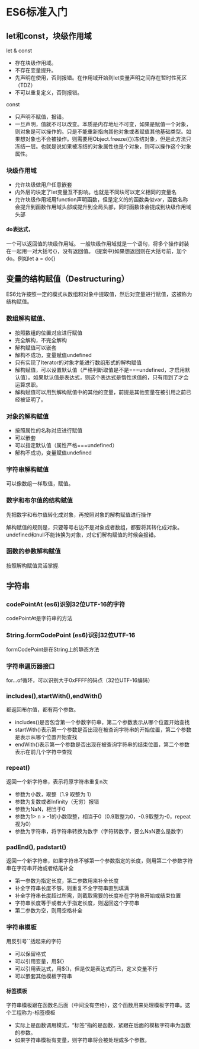 # ES6标准入门
## let和const，块级作用域

let & const
- 存在块级作用域。
- 不存在变量提升。
- 先声明在使用，否则报错。在作用域开始到let变量声明之间存在暂时性死区（TDZ）
- 不可以重复定义，否则报错。

const
- 只声明不赋值，报错。
- 一旦声明，值就不可以改变。本质是内存地址不可变，如果是赋值一个对象，则对象是可以操作的。只是不能重新指向其他对象或者赋值其他基础类型。如果想对象也不会被操作。则需要用Object.freeze({})冻结对象，但是此方法只冻结一层。也就是说如果被冻结的对象属性也是个对象，则可以操作这个对象属性。

### 块级作用域
- 允许块级做用户任意嵌套
- 内外层的块定了let变量互不影响。也就是不同块可以定义相同的变量名
- 允许块级作用域用function声明函数，但是定义的的函数类似var，函数名称会提升到函数作用域头部或提升到全局头部，同时函数体会提成到块级作用域头部
#### do表达式，

一个可以返回值的块级作用域。
一般块级作用域就是一个语句，将多个操作封装在一起用一对大括号{}，没有返回值。
(提案中)如果想返回则在大括号前，加个do。例如let a = do{}

## 变量的结构赋值（Destructuring）

ES6允许按照一定的模式从数组和对象中提取值，然后对变量进行赋值，这被称为结构赋值。
### 数组解构赋值、
- 按照数组的位置对应进行赋值
- 完全解构，不完全解构
- 解构赋值可以嵌套
- 解构不成功，变量赋值undefined
- 只有实现了Iterator的对象才能进行数组形式的解构赋值
- 解构赋值，可以设置默认值（严格判断取值是不是===undefined，才启用默认值）。如果默认值是表达式，则这个表达式是惰性求值的，只有用到了才会运算求职。
- 解构赋值可以用到解构赋值中的其他的变量，前提是其他变量在被引用之前已经被证明了。
### 对象的解构赋值
- 按照属性的名称对应进行赋值
- 可以嵌套
- 可以指定默认值（属性严格===undefined）
- 解构不成功，变量赋值undefined
### 字符串解构赋值

可以像数组一样取值，赋值。

### 数字和布尔值的结构赋值

先把数字和布尔值转化成对象，再按照对象的解构赋值进行操作

解构赋值的规则是，只要等号右边不是对象或者数组，都要将其转化成对象。
undefined和null不能转换为对象，对它们解构赋值的时候会报错。
### 函数的参数解构赋值
按照解构赋值灵活掌握.

## 字符串
### codePointAt (es6)识别32位UTF-16的字符

codePointAt是字符串的方法
### String.formCodePoint (es6)识别32位UTF-16

formCodePoint是在String上的静态方法
### 字符串遍历器接口

for...of循环，可以识别大于0xFFFF的码点（32位UTF-16编码）

### includes(),startWith(),endWith()

都返回布尔值，都有两个参数。
- includes()是否包含第一个参数字符串，第二个参数表示从哪个位置开始查找
- startWith()表示第一个参数是否出现在被查询字符串的开始位置，第二个参数是表示从哪个位置开始查找
- endWith()表示第一个参数是否出现在被查询字符串的结束位置，第二个参数表示在前几个字符中查找

### repeat()

返回一个新字符串，表示将原字符串重复n次
- 参数为小数，取整（1.9 取整为 1）
- 参数为复数或者Infinity（无穷）报错
- 参数为NaN，相当于0
- 参数为1> n > -1的小数取整，相当于0（0.9取整为0，-0.9取整为-0，repeat视为0）
- 参数为字符串，将字符串转换为数字（字符转数字，要么NaN要么是数字）

### padEnd(), padstart()

返回一个新字符串，如果字符串不够第一个参数指定的长度，则用第二个参数字符串在字符串开始或者结尾补全
- 第一参数为指定长度，第二参数用来补全长度
- 补全字符串长度不够，则重复不全字符串直到填满
- 补全字符串长度超过所需，则截取需要的长度补在字符串开始或结束位置
- 字符串长度等于或者大于指定长度，则返回这个字符串
- 第二参数为空，则用空格补全

### 字符串模板

用反引号``括起来的字符
- 可以保留格式
- 可以引用变量，用${}
- 可以引用表达式，用${}，但是仅是表达式而已，定义变量不行
- 可以嵌套其他模板字符串

#### 标签模板
字符串模板跟在函数名后面（中间没有空格），这个函数用来处理模板字符串。这个工程称为-标签模板
- 实际上是函数调用模式，“标签”指的是函数，紧跟在后面的模板字符串为函数的参数。
- 如果字符串模板有变量，则字符串将会被处理成多个参数。
